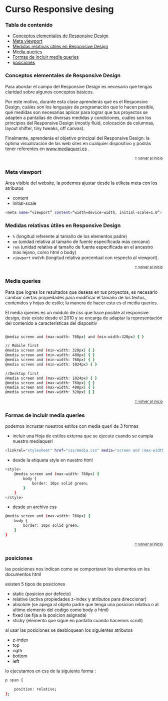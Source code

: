 # Curso Responsive desing


### Tabla de contenido
- [Conceptos elementales de Responsive Design](#Conceptos-elementales-de-Responsive-Design)
- [Meta viewport](#Meta-viewport)
- [Medidas relativas útiles en Responsive Design](#Medidas-relativas-útiles-en-Responsive-Design)
- [Media queries](#Media-queries)
- [Formas de incluir media queries](#Formas-de-incluir-media-queries)
- [posiciones ](#posiciones)


### Conceptos elementales de Responsive Design
Para abordar el campo del Responsive Design es necesario que tengas claridad sobre algunos conceptos básicos.

Por este motivo, durante esta clase aprenderás qué es el Responsive Design, cuáles son los lenguajes de programación que lo hacen posible, qué medidas son necesarias aplicar para lograr que tus proyectos se adapten a pantallas de diversas medidas y condiciones, cuáles son los principios del Responsive Design (mostly fluid, colocación de columnas, layout shifter, tiny tweaks, off canvas).

Finalmente, aprenderás el objetivo principal del Responsive Design: la óptima visualización de las web sites en cualquier dispositivo y podrás tener referentes en www.mediaqueri.es .

<div align ="right">
  <small><a href="#tabla-de-contenido">🡡 volver al inicio</a></small>
</div>

### Meta viewport

Area visible del website, la podemos ajustar desde la etiketa meta con los atributos 
- content 
- initial-scale

```bash
<meta name=“viewport” content=“width=device-width, initial-scale=1.0”>
```

### Medidas relativas útiles en Responsive Design

- `%` (longitud referente al tamaño de los elementos padre)
- `em` (unidad relativa al tamaño de fuente especificada más cercano)
- `rem` (unidad relativa al tamaño de fuente especificada en el ancestro más lejano, como html o body)
- `viewport` vw/vh (longitud relativa porcentual con respecto al viewport).

<div align ="right">
  <small><a href="#tabla-de-contenido">🡡 volver al inicio</a></small>
</div>

### Media queries
Para que logres los resultados que deseas en tus proyectos, es necesario cambiar ciertas propiedades para modificar el tamaño de los textos, contenidos y hojas de estilo; la manera de hacer esto es el media queries.

El media queries es un módulo de css que hace posible al responsive design, éste existe desde el 2010 y se encarga de adaptar la representación del contenido a características del dispositiv

```bash

@media screen and (max-width: 768px) and (min-width:320px) { }

// Mobile first
@media screen and (min-width: 320px) { }
@media screen and (min-width: 480px) { }
@media screen and (min-width: 768px) { }
@media screen and (min-width: 1024px) { }

//Desktop first
@media screen and (max-width: 1024px) { }
@media screen and (max-width: 768px) { }
@media screen and (max-width: 480px) { }
@media screen and (max-width: 320px) { }

```

<div align ="right">
  <small><a href="#tabla-de-contenido">🡡 volver al inicio</a></small>
</div>

### Formas de incluir media queries

podemos incrustar nuestros estilos con media queri de 3 formas 

- incluir una Hoja de estilos externa que se ejecute cuando se cumpla nuestro mediaqueri
```bash
<linkrel="stylesheet" href="css/media.css" media="screen and (max-width: 400px)"/>
```
- desde la etiqueta style en nuestro html 
```bash
<style> 
	@media screen and (max-width: 768px) { 
		body { 
			border: 10px solid green; 
		} 
	} 
</style>
```
- desde un archivo css
```bash
@media screen and (max-width: 768px) { 
	body { 
		border: 10px solid green; 
	} 
}
```
<div align ="right">
  <small><a href="#tabla-de-contenido">🡡 volver al inicio</a></small>
</div>

### posiciones 
las posiciones nos indican como se comportaran los elementos en los documentos html

existen 5 tipos de posiciones

- static (posicion por defecto)
- relative (activa propiedades z-index y atributos para direccionar)
- absolute (se apega al objeto padre que tenga una posicion relativa o al ultimo elemento del codigo como body o html)
- fixed (se fija a la posicion asignada)
- sticky (elemento que sigue en pantalla cuando hacemos scroll)


al usar las posiciones se desbloquean los siguientes atributos 

- z-index
- top
- rigth 
- bottom
- left 

lo ejecutamos en css de la siguiente forma :
```bash
p span {

	position: relative;
};

```


